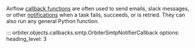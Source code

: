 Airflow [callback functions](https://airflow.apache.org/docs/apache-airflow/stable/administration-and-deployment/logging-monitoring/callbacks.html)
are often used to send emails, slack messages, or other [notifications](https://airflow.apache.org/docs/apache-airflow-providers/core-extensions/notifications.html) when a task fails, succeeds, or is retried.
They can also run any general Python function.

::: orbiter.objects.callbacks.smtp.OrbiterSmtpNotifierCallback
    options:
        heading_level: 3
